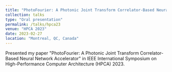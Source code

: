 ```yaml
---
title: "PhotoFourier: A Photonic Joint Transform Correlator-Based Neural Network Accelerator"
collection: talks
type: "Oral presentation"
permalink: /talks/hpca23
venue: "HPCA 2023"
date: 2023-02-27
location: "Montreal, QC, Canada"
---
```


Presented my paper "PhotoFourier: A Photonic Joint Transform Correlator-Based Neural Network Accelerator" in IEEE International Symposium on High-Performance Computer Architecture (HPCA) 2023.